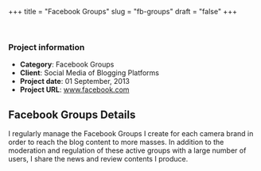 +++
title = "Facebook Groups"
slug = "fb-groups"
draft = "false"
+++


<!-- ======= Portfolio Details Section ======= -->
<section class="portfolio-details">
<div class="container">

<div class="portfolio-details-container">

<div class="owl-carousel portfolio-details-carousel">
        <img src="/images/portfolio/fb-canon.jpg" class="img-fluid" alt="">
        <img src="/images/portfolio/fb-nikon.jpg" class="img-fluid" alt="">
        <img src="/images/portfolio/fb-sony.jpg" class="img-fluid" alt="">
        <img src="/images/portfolio/fb-fujifilm.jpg" class="img-fluid" alt="">
        <img src="/images/portfolio/fb-mft.jpg" class="img-fluid" alt="">
        <img src="/images/portfolio/fb-mirrorless.jpg" class="img-fluid" alt="">
        <img src="/images/portfolio/fb-nikon-d7500.jpg" class="img-fluid" alt="">
        <img src="/images/portfolio/fb-fkulup.jpg" class="img-fluid" alt="">
</div>

<div class="portfolio-info">
        <h3>Project information</h3>
        <ul>
          <li><strong>Category</strong>: Facebook Groups</li>
          <li><strong>Client</strong>: Social Media of Blogging Platforms</li>
          <li><strong>Project date</strong>: 01 September, 2013</li>
          <li><strong>Project URL</strong>: <a href="http://www.facebook.com/">www.facebook.com</a></li>
        </ul>
</div>

</div>

<div class="portfolio-description">
     <h2>Facebook Groups Details</h2>
          <p>
           I regularly manage the Facebook Groups I create for each camera brand in order to reach the blog content to more masses. In addition to the moderation and regulation of these active groups with a large number of users, I share the news and review contents I produce.</p>

</div>
</div>
</section><!-- End Portfolio Details Section -->



